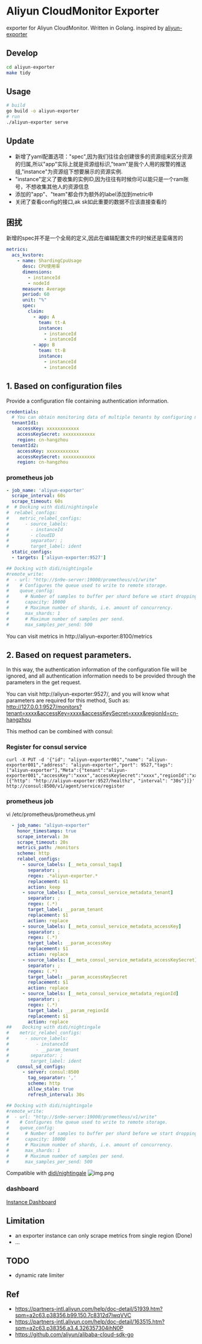 # Aliyun CloudMonitor Exporter

exporter for Aliyun CloudMonitor. Written in Golang.
inspired by [aliyun-exporter](https://github.com/fengxsong/aliyun-exporter)

## Develop

```bash
cd aliyun-exporter
make tidy
```

## Usage

```bash
# build
go build -o aliyun-exporter
# run
./aliyun-exporter serve
```
## Update
- 新增了yaml配置选项："spec",因为我们往往会创建很多的资源组来区分资源的归属,所以"app"实际上就是资源组标识,"team"是我个人用的报警的推送组,"instance"为资源组下想要展示的资源实例.  
- "instance"定义了要收集的实例ID,因为往往有时候你可以能只是一个ram账号，不想收集其他人的资源信息
-  添加的"app"、"team"都会作为额外的label添加到metric中  
- 关闭了查看config的接口,ak sk如此重要的数据不应该直接查看的
## 困扰
新增的spec并不是一个全局的定义,因此在编辑配置文件的时候还是蛮痛苦的

```yaml
metrics:
  acs_kvstore:
    - name: ShardingCpuUsage
      desc: CPU使用率
      dimensions:
        - instanceId
        - nodeId
      measure: Average
      period: 60
      unit: "%"
      spec:
        claim:
          - app: A
            team: tt-A
            instance:
              - instanceId
              - instanceId
          - app: B
            team: tt-B
            instance:
              - instanceId
              - instanceId        
```
## 1. Based on configuration files
Provide a configuration file containing authentication information.
```yaml
credentials:
  # You can obtain monitoring data of multiple tenants by configuring multiple Tenant information.
  tenantId1:
    accessKey: xxxxxxxxxxxx
    accessKeySecret: xxxxxxxxxxxx
    region: cn-hangzhou
  tenantId2:
    accessKey: xxxxxxxxxxxx
    accessKeySecret: xxxxxxxxxxxx
    region: cn-hangzhou
```

### prometheus job
```yaml
- job_name: 'aliyun-exporter'
  scrape_interval: 60s
  scrape_timeout: 60s
#  # Docking with didi/nightingale
#  relabel_configs:
#    metric_relabel_configs:
#      - source_labels:
#        - instanceId
#        - cloudID
#        separator: ;
#        target_label: ident
  static_configs:
  - targets: ['aliyun-exporter:9527']

## Docking with didi/nightingale
#remote_write:
#  - url: "http://$n9e-server:19000/prometheus/v1/write"
#    # Configures the queue used to write to remote storage.
#    queue_config:
#      # Number of samples to buffer per shard before we start dropping them.
#      capacity: 10000
#      # Maximum number of shards, i.e. amount of concurrency.
#      max_shards: 1
#      # Maximum number of samples per send.
#      max_samples_per_send: 500
```
You can visit metrics in http://aliyun-exporter:8100/metrics

## 2. Based on request parameters.
In this way, the authentication information of the configuration file will be ignored, and all authentication information needs to be provided through the parameters in the get request.

You can visit http://aliyun-exporter:9527/, and you will know what parameters are required for this method, Such as: http://127.0.0.1:9527/monitors?tenant=xxxx&accessKey=xxxx&accessKeySecret=xxxx&regionId=cn-hangzhou

This method can be combined with consul:

### Register for consul service
```shell
curl -X PUT -d '{"id": "aliyun-exporter001","name": "aliyun-exporter001","address": "aliyun-exporter","port": 9527,"tags": ["aliyun-exporter"],"Meta":{"tenant":"aliyun-exporter001","accessKey":"xxxx","accessKeySecret":"xxxx","regionId":"xxxx"},"checks": [{"http": "http://aliyun-exporter:9527/healthz", "interval": "30s"}]}' http://consul:8500/v1/agent/service/register
```

### prometheus job
vi /etc/prometheus/prometheus.yml
```yaml
  - job_name: "aliyun-exporter"
    honor_timestamps: true
    scrape_interval: 3m
    scrape_timeout: 20s
    metrics_path: /monitors
    scheme: http
    relabel_configs:
      - source_labels: [__meta_consul_tags]
        separator: ;
        regex: .*aliyun-exporter.*
        replacement: $1
        action: keep
      - source_labels: [__meta_consul_service_metadata_tenant]
        separator: ;
        regex: (.*)
        target_label: __param_tenant
        replacement: $1
        action: replace
      - source_labels: [__meta_consul_service_metadata_accessKey]
        separator: ;
        regex: (.*)
        target_label: __param_accessKey
        replacement: $1
        action: replace
      - source_labels: [__meta_consul_service_metadata_accessKeySecret]
        separator: ;
        regex: (.*)
        target_label: __param_accessKeySecret
        replacement: $1
        action: replace
      - source_labels: [__meta_consul_service_metadata_regionId]
        separator: ;
        regex: (.*)
        target_label: __param_regionId
        replacement: $1
        action: replace
##    Docking with didi/nightingale
#    metric_relabel_configs:
#      - source_labels:
#          - instanceId
#          - __param_tenant
#        separator: ;
#        target_label: ident
    consul_sd_configs:
      - server: consul:8500
        tag_separator: ','
        scheme: http
        allow_stale: true
        refresh_interval: 30s

## Docking with didi/nightingale
#remote_write:
#  - url: "http://$n9e-server:19000/prometheus/v1/write"
#    # Configures the queue used to write to remote storage.
#    queue_config:
#      # Number of samples to buffer per shard before we start dropping them.
#      capacity: 10000
#      # Maximum number of shards, i.e. amount of concurrency.
#      max_shards: 1
#      # Maximum number of samples per send.
#      max_samples_per_send: 500
```

Compatible with [didi/nightingale](https://github.com/didi/nightingale)
![img.png](img/img.png)

### dashboard
[Instance Dashboard](dashboards/Aliyun-Instance-Dashboard.json)

## Limitation

- an exporter instance can only scrape metrics from single region (Done)
- ...

## TODO

- dynamic rate limiter

## Ref

- https://partners-intl.aliyun.com/help/doc-detail/51939.htm?spm=a2c63.p38356.b99.150.7c8312d7lwqVVC
- https://partners-intl.aliyun.com/help/doc-detail/163515.htm?spm=a2c63.p38356.a3.4.326357304ihN0P
- https://github.com/aliyun/alibaba-cloud-sdk-go
